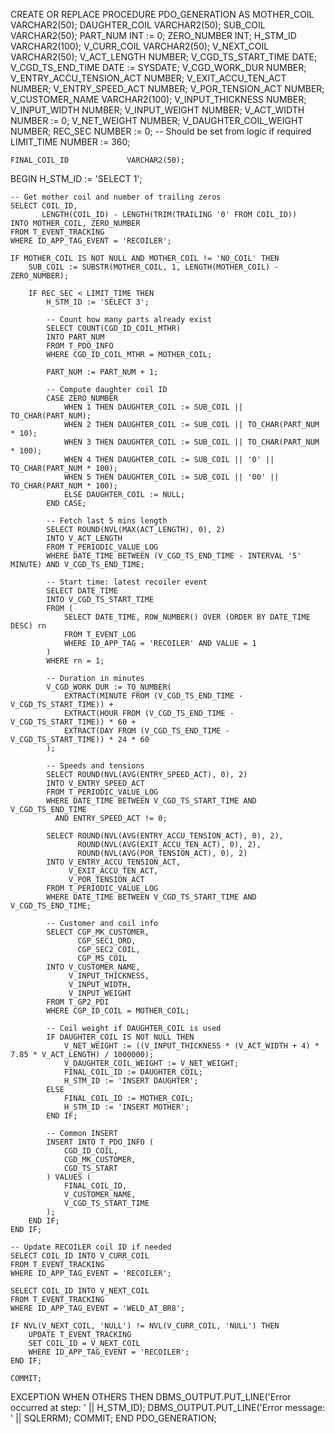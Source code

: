 CREATE OR REPLACE PROCEDURE PDO_GENERATION AS
    MOTHER_COIL               VARCHAR2(50);
    DAUGHTER_COIL             VARCHAR2(50);
    SUB_COIL                  VARCHAR2(50);
    PART_NUM                  INT := 0;
    ZERO_NUMBER               INT;
    H_STM_ID                  VARCHAR2(100);
    V_CURR_COIL               VARCHAR2(50);
    V_NEXT_COIL               VARCHAR2(50);
    V_ACT_LENGTH              NUMBER;
    V_CGD_TS_START_TIME       DATE;
    V_CGD_TS_END_TIME         DATE := SYSDATE;
    V_CGD_WORK_DUR            NUMBER;
    V_ENTRY_ACCU_TENSION_ACT  NUMBER;
    V_EXIT_ACCU_TEN_ACT       NUMBER;
    V_ENTRY_SPEED_ACT         NUMBER;
    V_POR_TENSION_ACT         NUMBER;
    V_CUSTOMER_NAME           VARCHAR2(100);
    V_INPUT_THICKNESS         NUMBER;
    V_INPUT_WIDTH             NUMBER;
    V_INPUT_WEIGHT            NUMBER;
    V_ACT_WIDTH               NUMBER := 0;
    V_NET_WEIGHT              NUMBER;
    V_DAUGHTER_COIL_WEIGHT    NUMBER;
    REC_SEC                   NUMBER := 0;  -- Should be set from logic if required
    LIMIT_TIME                NUMBER := 360;

    FINAL_COIL_ID             VARCHAR2(50);
BEGIN
    H_STM_ID := 'SELECT 1';

    -- Get mother coil and number of trailing zeros
    SELECT COIL_ID,
           LENGTH(COIL_ID) - LENGTH(TRIM(TRAILING '0' FROM COIL_ID))
    INTO MOTHER_COIL, ZERO_NUMBER
    FROM T_EVENT_TRACKING
    WHERE ID_APP_TAG_EVENT = 'RECOILER';

    IF MOTHER_COIL IS NOT NULL AND MOTHER_COIL != 'NO_COIL' THEN
        SUB_COIL := SUBSTR(MOTHER_COIL, 1, LENGTH(MOTHER_COIL) - ZERO_NUMBER);

        IF REC_SEC < LIMIT_TIME THEN
            H_STM_ID := 'SELECT 3';

            -- Count how many parts already exist
            SELECT COUNT(CGD_ID_COIL_MTHR)
            INTO PART_NUM
            FROM T_PDO_INFO
            WHERE CGD_ID_COIL_MTHR = MOTHER_COIL;

            PART_NUM := PART_NUM + 1;

            -- Compute daughter coil ID
            CASE ZERO_NUMBER
                WHEN 1 THEN DAUGHTER_COIL := SUB_COIL || TO_CHAR(PART_NUM);
                WHEN 2 THEN DAUGHTER_COIL := SUB_COIL || TO_CHAR(PART_NUM * 10);
                WHEN 3 THEN DAUGHTER_COIL := SUB_COIL || TO_CHAR(PART_NUM * 100);
                WHEN 4 THEN DAUGHTER_COIL := SUB_COIL || '0' || TO_CHAR(PART_NUM * 100);
                WHEN 5 THEN DAUGHTER_COIL := SUB_COIL || '00' || TO_CHAR(PART_NUM * 100);
                ELSE DAUGHTER_COIL := NULL;
            END CASE;

            -- Fetch last 5 mins length
            SELECT ROUND(NVL(MAX(ACT_LENGTH), 0), 2)
            INTO V_ACT_LENGTH
            FROM T_PERIODIC_VALUE_LOG
            WHERE DATE_TIME BETWEEN (V_CGD_TS_END_TIME - INTERVAL '5' MINUTE) AND V_CGD_TS_END_TIME;

            -- Start time: latest recoiler event
            SELECT DATE_TIME
            INTO V_CGD_TS_START_TIME
            FROM (
                SELECT DATE_TIME, ROW_NUMBER() OVER (ORDER BY DATE_TIME DESC) rn
                FROM T_EVENT_LOG
                WHERE ID_APP_TAG = 'RECOILER' AND VALUE = 1
            )
            WHERE rn = 1;

            -- Duration in minutes
            V_CGD_WORK_DUR := TO_NUMBER(
                EXTRACT(MINUTE FROM (V_CGD_TS_END_TIME - V_CGD_TS_START_TIME)) +
                EXTRACT(HOUR FROM (V_CGD_TS_END_TIME - V_CGD_TS_START_TIME)) * 60 +
                EXTRACT(DAY FROM (V_CGD_TS_END_TIME - V_CGD_TS_START_TIME)) * 24 * 60
            );

            -- Speeds and tensions
            SELECT ROUND(NVL(AVG(ENTRY_SPEED_ACT), 0), 2)
            INTO V_ENTRY_SPEED_ACT
            FROM T_PERIODIC_VALUE_LOG
            WHERE DATE_TIME BETWEEN V_CGD_TS_START_TIME AND V_CGD_TS_END_TIME
              AND ENTRY_SPEED_ACT != 0;

            SELECT ROUND(NVL(AVG(ENTRY_ACCU_TENSION_ACT), 0), 2),
                   ROUND(NVL(AVG(EXIT_ACCU_TEN_ACT), 0), 2),
                   ROUND(NVL(AVG(POR_TENSION_ACT), 0), 2)
            INTO V_ENTRY_ACCU_TENSION_ACT,
                 V_EXIT_ACCU_TEN_ACT,
                 V_POR_TENSION_ACT
            FROM T_PERIODIC_VALUE_LOG
            WHERE DATE_TIME BETWEEN V_CGD_TS_START_TIME AND V_CGD_TS_END_TIME;

            -- Customer and coil info
            SELECT CGP_MK_CUSTOMER,
                   CGP_SEC1_ORD,
                   CGP_SEC2_COIL,
                   CGP_MS_COIL
            INTO V_CUSTOMER_NAME,
                 V_INPUT_THICKNESS,
                 V_INPUT_WIDTH,
                 V_INPUT_WEIGHT
            FROM T_GP2_PDI
            WHERE CGP_ID_COIL = MOTHER_COIL;

            -- Coil weight if DAUGHTER_COIL is used
            IF DAUGHTER_COIL IS NOT NULL THEN
                V_NET_WEIGHT := ((V_INPUT_THICKNESS * (V_ACT_WIDTH + 4) * 7.85 * V_ACT_LENGTH) / 1000000);
                V_DAUGHTER_COIL_WEIGHT := V_NET_WEIGHT;
                FINAL_COIL_ID := DAUGHTER_COIL;
                H_STM_ID := 'INSERT DAUGHTER';
            ELSE
                FINAL_COIL_ID := MOTHER_COIL;
                H_STM_ID := 'INSERT MOTHER';
            END IF;

            -- Common INSERT
            INSERT INTO T_PDO_INFO (
                CGD_ID_COIL,
                CGD_MK_CUSTOMER,
                CGD_TS_START
            ) VALUES (
                FINAL_COIL_ID,
                V_CUSTOMER_NAME,
                V_CGD_TS_START_TIME
            );
        END IF;
    END IF;

    -- Update RECOILER coil ID if needed
    SELECT COIL_ID INTO V_CURR_COIL
    FROM T_EVENT_TRACKING
    WHERE ID_APP_TAG_EVENT = 'RECOILER';

    SELECT COIL_ID INTO V_NEXT_COIL
    FROM T_EVENT_TRACKING
    WHERE ID_APP_TAG_EVENT = 'WELD_AT_BR8';

    IF NVL(V_NEXT_COIL, 'NULL') != NVL(V_CURR_COIL, 'NULL') THEN
        UPDATE T_EVENT_TRACKING
        SET COIL_ID = V_NEXT_COIL
        WHERE ID_APP_TAG_EVENT = 'RECOILER';
    END IF;

    COMMIT;

EXCEPTION
    WHEN OTHERS THEN
        DBMS_OUTPUT.PUT_LINE('Error occurred at step: ' || H_STM_ID);
        DBMS_OUTPUT.PUT_LINE('Error message: ' || SQLERRM);
        COMMIT;
END PDO_GENERATION;